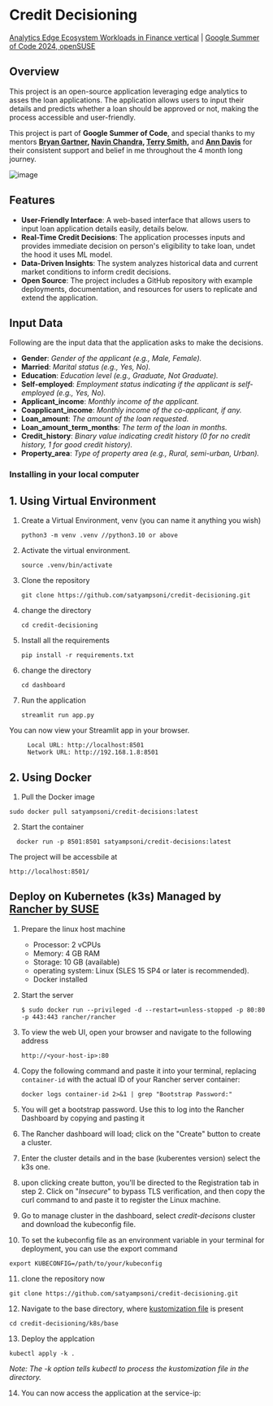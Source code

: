 # Credit Decisioning 
[Analytics Edge Ecosystem Workloads in Finance vertical](https://github.com/openSUSE/mentoring/issues/186) | [Google Summer of Code 2024, openSUSE](https://summerofcode.withgoogle.com/programs/2024/organizations/opensuse-project)


## Overview

This project is an open-source application leveraging edge analytics to asses the loan applications. The application allows users to input their details and predicts whether a loan should be approved or not, making the process accessible and user-friendly.

This project is part of **Google Summer of Code**, and special thanks to my mentors **[Bryan Gartner](https://github.com/bwgartner), [Navin Chandra](https://github.com/navin772), [Terry Smith](https://github.com/tlssuse),** and **[Ann Davis](https://github.com/andavissuse)** for their consistent support and belief in me throughout the 4 month long journey.

![image](https://github.com/user-attachments/assets/f52a5899-c704-47d7-8438-ba749838dd6e)



## Features

- **User-Friendly Interface**: A web-based interface that allows users to input loan application details easily, details below.
- **Real-Time Credit Decisions**: The application processes inputs and provides immediate decision on person's eligibility to take loan, undet the hood it uses ML model.
- **Data-Driven Insights**: The system analyzes historical data and current market conditions to inform credit decisions.
- **Open Source**: The project includes a GitHub repository with example deployments, documentation, and resources for users to replicate and extend the application.

## Input Data

Following are the input data that the application asks to make the decisions.

  - **Gender**: *Gender of the applicant (e.g., Male, Female).*
  - **Married**: *Marital status (e.g., Yes, No).*
  - **Education**: *Education level (e.g., Graduate, Not Graduate).*
  - **Self-employed**: *Employment status indicating if the applicant is self-employed (e.g., Yes, No).*
  - **Applicant_income**: *Monthly income of the applicant.*
  - **Coapplicant_income**: *Monthly income of the co-applicant, if any.*
  - **Loan_amount**: *The amount of the loan requested.*
  - **Loan_amount_term_months**: *The term of the loan in months.*
  - **Credit_history**: *Binary value indicating credit history (0 for no credit history, 1 for good credit history).*
  - **Property_area**: *Type of property area (e.g., Rural, semi-urban, Urban).*
  

### Installing in your local computer

## 1. Using Virtual Environment

1. Create a Virtual Environment, venv (you can name it anything you wish)
   ```
   python3 -m venv .venv //python3.10 or above 
   ```
  
3. Activate the virtual environment.
   ```
   source .venv/bin/activate
   ```
   
5. Clone the repository
   ```
   git clone https://github.com/satyampsoni/credit-decisioning.git
   ```

6. change the directory
   ```
   cd credit-decisioning
   ```
   
7. Install all the requirements
   ```
   pip install -r requirements.txt
   ```

8. change the directory
   ```
   cd dashboard
   ```

10. Run the application
    ```
    streamlit run app.py
    ```

  You can now view your Streamlit app in your browser.
         
         Local URL: http://localhost:8501
         Network URL: http://192.168.1.8:8501
      

## 2. Using Docker 

1. Pull the Docker image
  ```
  sudo docker pull satyampsoni/credit-decisions:latest
  ```
2. Start the container
   
  ```
    docker run -p 8501:8501 satyampsoni/credit-decisions:latest
   ```

The project will be accessbile at
```
http://localhost:8501/
```

## Deploy on Kubernetes (k3s) Managed by [Rancher by SUSE](https://www.rancher.com/products/rancher/?_gl=1*1v5bynd*_gcl_au*Mzg0Nzk3MTMxLjE3MjQ1MDE1MDI.*_ga*MTgwMzQ3Njk1NC4xNzIzNDg2Njkx*_ga_JEVBS2XFKK*MTcyNDQ5NDQ3My4xMC4xLjE3MjQ1MDE1MTIuNTAuMC4w)

1. Prepare the linux host machine 
   - Processor: 2 vCPUs
   - Memory: 4 GB RAM
   - Storage: 10 GB (available)
   - operating system: Linux (SLES 15 SP4 or later is recommended).
   - Docker installed

2. Start the server
   ```
   $ sudo docker run --privileged -d --restart=unless-stopped -p 80:80 -p 443:443 rancher/rancher
   ```

3. To view the web UI, open your browser and navigate to the following address
   ```
   http://<your-host-ip>:80
   ```
   
5. Copy the following command and paste it into your terminal, replacing `container-id` with the actual ID of your Rancher server container:

   ```
   docker logs container-id 2>&1 | grep "Bootstrap Password:"
   ```
6. You will get a bootstrap password. Use this to log into the Rancher Dashboard by copying and pasting it

 7. The Rancher dashboard will load; click on the "Create" button to create a cluster.

 8. Enter the cluster details and in the base (kuberentes version) select the k3s one.

 9. upon clicking create button, you'll be directed to the Registration tab in step 2. Click on "_Insecure_" to bypass TLS verification, and then copy the curl command to and paste it to  register the Linux machine.

10.  Go to manage cluster in the dashboard, select _credit-decisons_ cluster and download the kubeconfig file.

11. To set the kubeconfig file as an environment variable in your terminal for deployment, you can use the export command
   ```
   export KUBECONFIG=/path/to/your/kubeconfig
   ```
11. clone the repository now 

   ```
   git clone https://github.com/satyampsoni/credit-decisioning.git
   ```

12. Navigate to the base directory, where [kustomization file](https://github.com/satyampsoni/credit-decisioning/blob/master/k8s/base/kustomization.yaml) is present

   ```
   cd credit-decisioning/k8s/base
   ```

13. Deploy the applcation

   ```
   kubectl apply -k .
   ```
_Note: The -k option tells kubectl to process the kustomization file in the directory._

14. You can now access the application at the service-ip:<port>











   
   


